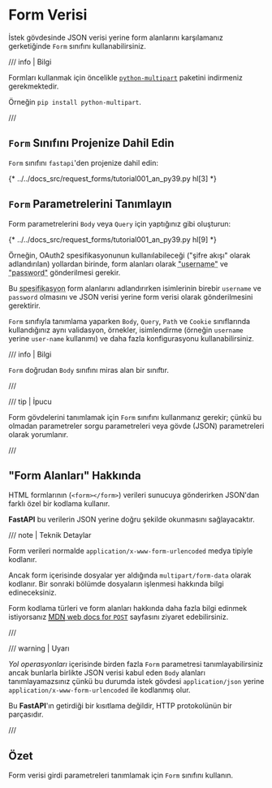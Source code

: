 # Form Verisi

İstek gövdesinde JSON verisi yerine form alanlarını karşılamanız gerketiğinde `Form` sınıfını kullanabilirsiniz.

/// info | Bilgi

Formları kullanmak için öncelikle <a href="https://github.com/Kludex/python-multipart" class="external-link" target="_blank">`python-multipart`</a> paketini indirmeniz gerekmektedir.

Örneğin `pip install python-multipart`.

///

## `Form` Sınıfını Projenize Dahil Edin

`Form` sınıfını `fastapi`'den projenize dahil edin:

{* ../../docs_src/request_forms/tutorial001_an_py39.py hl[3] *}

## `Form` Parametrelerini Tanımlayın

Form parametrelerini `Body` veya `Query` için yaptığınız gibi oluşturun:

{* ../../docs_src/request_forms/tutorial001_an_py39.py hl[9] *}

Örneğin, OAuth2 spesifikasyonunun kullanılabileceği ("şifre akışı" olarak adlandırılan) yollardan birinde, form alanları olarak <abbr title="Kullanıcı Adı: Username">"username"</abbr> ve <abbr title="Şifre: Password">"password"</abbr> gönderilmesi gerekir.

Bu <abbr title="Spesifikasyon: Specification">spesifikasyon</abbr> form alanlarını adlandırırken isimlerinin birebir `username` ve `password` olmasını ve JSON verisi yerine form verisi olarak gönderilmesini gerektirir.

`Form` sınıfıyla tanımlama yaparken `Body`, `Query`, `Path` ve `Cookie` sınıflarında kullandığınız aynı validasyon, örnekler, isimlendirme (örneğin `username` yerine `user-name` kullanımı) ve daha fazla konfigurasyonu kullanabilirsiniz.

/// info | Bilgi

`Form` doğrudan `Body` sınıfını miras alan bir sınıftır.

///

/// tip | İpucu

Form gövdelerini tanımlamak için `Form` sınıfını kullanmanız gerekir; çünkü bu olmadan parametreler sorgu parametreleri veya gövde (JSON) parametreleri olarak yorumlanır.

///

## "Form Alanları" Hakkında

HTML formlarının (`<form></form>`) verileri sunucuya gönderirken JSON'dan farklı özel bir kodlama kullanır.

**FastAPI** bu verilerin JSON yerine doğru şekilde okunmasını sağlayacaktır.

/// note | Teknik Detaylar

Form verileri normalde `application/x-www-form-urlencoded` medya tipiyle kodlanır.

Ancak form içerisinde dosyalar yer aldığında `multipart/form-data` olarak kodlanır. Bir sonraki bölümde dosyaların işlenmesi hakkında bilgi edineceksiniz.

Form kodlama türleri ve form alanları hakkında daha fazla bilgi edinmek istiyorsanız <a href="https://developer.mozilla.org/en-US/docs/Web/HTTP/Methods/POST" class="external-link" target="_blank"><abbr title="Mozilla Developer Network">MDN</abbr> web docs for <code>POST</code></a> sayfasını ziyaret edebilirsiniz.

///

/// warning | Uyarı

*Yol operasyonları* içerisinde birden fazla `Form` parametresi tanımlayabilirsiniz ancak bunlarla birlikte JSON verisi kabul eden `Body` alanları tanımlayamazsınız çünkü bu durumda istek gövdesi `application/json` yerine `application/x-www-form-urlencoded` ile kodlanmış olur.

Bu **FastAPI**'ın getirdiği bir kısıtlama değildir, HTTP protokolünün bir parçasıdır.

///

## Özet

Form verisi girdi parametreleri tanımlamak için `Form` sınıfını kullanın.
